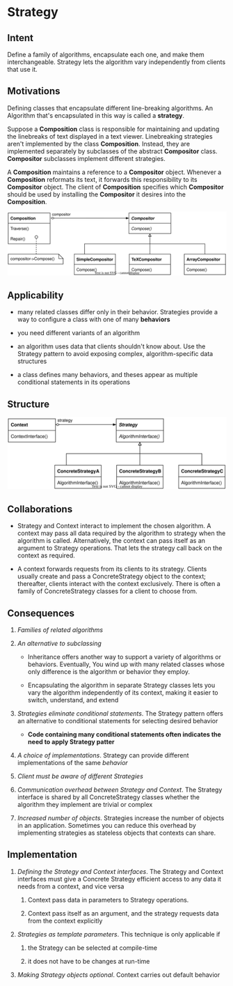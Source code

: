 # Strategy

## Intent

Define a family of algorithms, encapsulate each one, and make them interchangeable. Strategy lets the algorithm vary independently from clients that use it.

## Motivations

Defining classes that encapsulate different line-breaking algorithms. An Algorithm that's encapsulated in this way is called a **strategy**.

Suppose a **Composition** class is responsible for maintaining and updating the linebreaks of text displayed in a text viewer. Linebreaking strategies aren't implemented by the class **Composition**. Instead, they are implemented separately by subclasses of the abstract **Compositor** class. **Compositor** subclasses implement different strategies.

A **Composition** maintains a reference to a **Compositor** object. Whenever a **Composition** reformats its text, it forwards this responsibility to its **Compositor** object. The client of **Composition** specifies which **Compositor** should be used by installing the **Compositor** it desires into the **Composition**.

<img src="./img/strategy_motivation.svg" title="" alt="strategy_motivation!" data-align="center">

## Applicability

- many related classes differ only in their behavior. Strategies provide a way to configure a class with one of many **behaviors**

- you need different variants of an algorithm

- an algorithm uses data that clients shouldn't know about. Use the Strategy pattern to avoid exposing complex, algorithm-specific data structures

- a class defines many behaviors, and theses appear as multiple conditional statements in its operations

## Structure

<img src="./img/strategy_structure.svg" title="" alt="strategy_structure!" data-align="center">

## Collaborations

- Strategy and Context interact to implement the chosen algorithm. A context may pass all data required by the algorithm to strategy when the algorithm is called. Alternatively, the context can pass itself as an argument to Strategy operations. That lets the strategy call back on the context as required.

- A context forwards requests from its clients to its strategy. Clients usually create and pass a ConcreteStrategy object to the context; thereafter, clients interact with the context exclusively. There is often a family of ConcreteStrategy classes for a client to choose from.

## Consequences

1. *Families of related algorithms*

2. *An alternative to subclassing*
   
   - Inheritance offers another way to support a variety of algorithms or behaviors. Eventually, You wind up with many related classes whose only difference is the algorithm or behavior they employ.
   
   - Encapsulating the algorithm in separate Strategy classes lets you vary the algorithm independently of its context, making it easier to switch, understand, and extend

3. *Strategies eliminate conditional statements*. The Strategy pattern offers an alternative to conditional statements for selecting desired behavior
   
   - **Code containing many conditional statements often indicates the need to apply Strategy patter**

4. *A choice of implementations*. Strategy can provide different implementations of the same *behavior*

5. *Client must be aware of different Strategies*

6. *Communication overhead between Strategy and Context*. The Strategy interface is shared by all ConcreteStrategy classes whether the algorithm they implement are trivial or complex

7. *Increased number of objects*. Strategies increase the number of objects in an application. Sometimes you can reduce this overhead by implementing strategies as stateless objects that contexts can share.

## Implementation

1. *Defining the Strategy and Context interfaces*. The Strategy and Context interfaces must give a Concrete Strategy efficient access to any data it needs from a context, and vice versa
   
   1. Context pass data in parameters to Strategy operations.
   
   2. Context pass itself as an argument, and the strategy requests data from the context explicitly

2. *Strategies as template parameters*. This technique is only applicable if
   
   1. the Strategy can be selected at compile-time
   
   2. it does not have to be changes at run-time

3. *Making Strategy objects optional*. Context carries out default behavior
